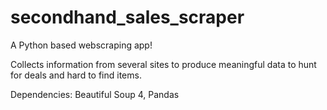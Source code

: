 # secondhand_sales_scraper
A Python based webscraping app!

Collects information from several sites to produce meaningful data to hunt for deals and hard to find items.

Dependencies:
Beautiful Soup 4,
Pandas
